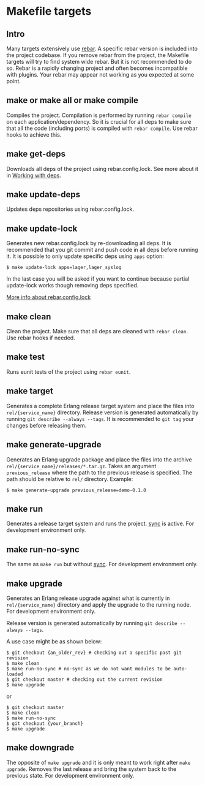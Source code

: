 # Makefile targets


## Intro

Many targets extensively use [rebar](https://github.com/rebar/rebar).
A specific rebar version is included into the project codebase.
If you remove rebar from the project, the Makefile targets will try
to find system wide rebar. But it is not recommended to do so.
Rebar is a rapidly changing project and often becomes incompatible with
plugins. Your rebar may appear not working as you expected at some point.


## make or make all or make compile

Compiles the project. Compilation is performed by running `rebar compile`
on each application/dependency.
So it is crucial for all deps to make sure that all the code (including ports)
is compiled with `rebar compile`. Use rebar hooks to achieve this.


## make get-deps

Downloads all deps of the project using rebar.config.lock. See more
about it in [Working with deps](DEPS.md).


## make update-deps

Updates deps repositories using rebar.config.lock.


## make update-lock

Generates new rebar.config.lock by re-downloading all deps.
It is recommended that you git commit and push code in all deps
before running it.
It is possible to only update specific deps using `apps` option:

    $ make update-lock apps=lager,lager_syslog

In the last case you will be asked if you want to continue because partial
update-lock works though removing deps specified.

[More info about rebar.config.lock](DEPS.md)


## make clean

Clean the project. Make sure that all deps are cleaned with `rebar clean`.
Use rebar hooks if needed.


## make test

Runs eunit tests of the project using `rebar eunit`.


## make target

Generates a complete Erlang release target system and place the files
into `rel/{service_name}` directory.
Release version is generated automatically by running
`git describe --always --tags`. It is recommended to `git tag` your
changes before releasing them.


## make generate-upgrade

Generates an Erlang upgrade package and place the files into the archive
`rel/{service_name}/releases/*.tar.gz`. Takes an argument `previous_release`
where the path to the previous release is specified. The path should be
relative to `rel/` directory. Example:

    $ make generate-upgrade previous_release=demo-0.1.0


## make run

Generates a release target system and runs the project.
[sync](DEV.md#changing-code) is active.  For development environment only.


## make run-no-sync

The same as `make run` but without [sync](DEV.md#changing-code).
For development environment only.


## make upgrade

Generates an Erlang release upgrade against what is currently in
`rel/{service_name}` directory and apply the upgrade
to the running node. For development environment only.

Release version is generated automatically by running
`git describe --always --tags`.

A use case might be as shown below:

    $ git checkout {an_older_rev} # checking out a specific past git revision
    $ make clean
    $ make run-no-sync # no-sync as we do not want modules to be auto-loaded
    $ git checkout master # checking out the current revision
    $ make upgrade

or

    $ git checkout master
    $ make clean
    $ make run-no-sync
    $ git checkout {your_branch}
    $ make upgrade

## make downgrade

The opposite of `make upgrade` and it is only meant to work right
after `make upgrade`. Removes the last release and bring the system back
to the previous state. For development environment only.
